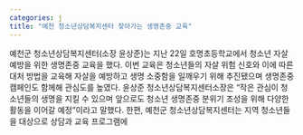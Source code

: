 ```yaml
---
categories: j
title: "예천 청소년상담복지센터 찾아가는 생명존중 교육"
---
```

예천군 청소년상담복지센터(소장 윤상준)는 지난 22일 호명초등학교에서 청소년 자살 예방을 위한 생명존중 교육을 했다. 이번 교육은 청소년들의 자살 위험 신호와 이에 따른 대처 방법을 교육해 자살을 예방하고 생명 소중함을 일깨우기 위해 추진됐으며 생명존중 캠페인도 함께해 관심도를 높였다. 윤상준 청소년상담복지센터소장은 “작은 관심이 청소년들의 생명을 지킬 수 있으며 앞으로도 청소년 생명존중 분위기 조성을 위해 다양한 활동을 이어갈 예정”이라고 말했다. 한편, 예천군 청소년상담복지센터는 지역 청소년들을 대상으로 상담과 교육 프로그램에